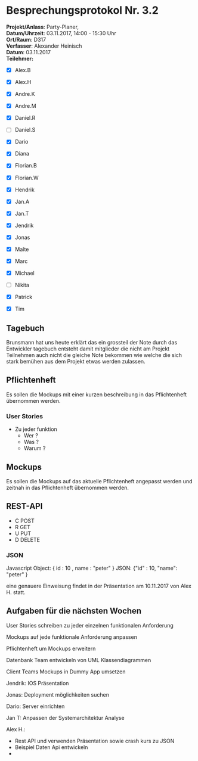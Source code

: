 # Besprechungsprotokol Nr. 3.2

**Projekt/Anlass**: Party-Planer,  
**Datum/Uhrzeit**: 03.11.2017, 14:00 - 15:30 Uhr  
**Ort/Raum**: D317  
**Verfasser**: Alexander Heinisch  
**Datum**: 03.11.2017  
**Teilehmer:**

- [x] Alex.B
- [x] Alex.H
- [x] Andre.K
- [x] Andre.M
- [x] Daniel.R
- [ ] Daniel.S
- [x] Dario
- [x] Diana
- [x] Florian.B
- [x] Florian.W
- [x] Hendrik
- [x] Jan.A
- [x] Jan.T
- [x] Jendrik
- [x] Jonas
- [x] Malte
- [x] Marc
- [x] Michael
- [ ] Nikita
- [x] Patrick
- [x] Tim


## Tagebuch

Brunsmann hat uns heute erklärt das ein grossteil der Note durch das Entwickler tagebuch entsteht damit mitglieder die nicht am Projekt Teilnehmen auch nicht die gleiche Note bekommen wie welche die sich stark bemühen aus dem Projekt etwas werden zulassen.

## Pflichtenheft

Es sollen die Mockups mit einer kurzen beschreibung in das Pflichtenheft übernommen werden.

### User Stories

- Zu jeder funktion
  - Wer ?
  - Was ?
  - Warum ?

## Mockups

Es sollen die Mockups auf das aktuelle Pflichtenheft angepasst werden und zeitnah in das Pflichtenheft übernommen werden.

## REST-API

- C POST
- R GET
- U PUT
- D DELETE

### JSON

Javascript Object: { id : 10 , name : "peter" }
JSON: {"id" : 10, "name": "peter" }

eine genauere Einweisung findet in der Präsentation am 10.11.2017 von Alex H. statt.

## Aufgaben für die nächsten Wochen

User Stories schreiben zu jeder einzelnen funktionalen Anforderung

Mockups auf jede funktionale Anforderung anpassen

Pflichtenheft um Mockups erweitern

Datenbank Team entwickeln von UML Klassendiagrammen

Client Teams Mockups in Dummy App umsetzen

Jendrik: IOS Präsentation

Jonas: Deployment möglichkeiten suchen

Dario: Server einrichten

Jan T: Anpassen der Systemarchitektur Analyse

Alex H.: 

- Rest API und verwenden Präsentation sowie crash kurs zu JSON
- Beispiel Daten Api entwickeln
- ​